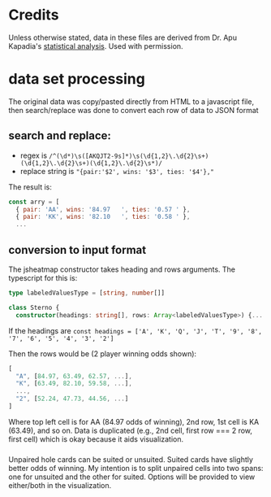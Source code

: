 # Credits
Unless otherwise stated, data in these files are derived from Dr. Apu Kapadia's [statistical analysis](https://cs.indiana.edu/~kapadia/nofoldem/index.html). Used with permission.

# data set processing
The original data was copy/pasted directly from HTML to a javascript file, then search/replace was done to convert each row of data to JSON format

## search and replace: 
* regex is `/^(\d*)\s([AKQJT2-9s]*)\s(\d{1,2}\.\d{2}\s+)(\d{1,2}\.\d{2}\s+)(\d{1,2}\.\d{2}\s*)/`
* replace string is `"{pair:'$2', wins: '$3', ties: '$4'},"`

The result is: 
  ```js
  const arry = [
    { pair: 'AA', wins: '84.97	 ', ties: '0.57	' },
    { pair: 'KK', wins: '82.10	 ', ties: '0.58	' },
    ...
  ```
## conversion to input format
The jsheatmap constructor takes heading and rows arguments.  The typescript for this is:
```ts
type labeledValuesType = [string, number[]]

class Sterno {
  constructor(headings: string[], rows: Array<labeledValuesType>) {...
```

If the headings are 
`const headings = ['A', 'K', 'Q', 'J', 'T', '9', '8', '7', '6', '5', '4', '3', '2']`

Then the rows would be (2 player winning odds shown):
```js
[
  "A", [84.97, 63.49, 62.57, ...],
  "K", [63.49, 82.10, 59.58, ...],
  ...,
  "2", [52.24, 47.73, 44.56, ...]
]
```

Where top left cell is for AA (84.97 odds of winning), 2nd row, 1st cell is KA (63.49), and so on. Data is duplicated (e.g., 2nd cell, first row === 2 row, first cell) which is okay because it aids visualization.

###
Unpaired hole cards can be suited or unsuited. Suited cards have slightly better odds of winning. My intention is to split unpaired cells into two spans: one for unsuited and the other for suited. Options will be provided to view either/both in the visualization.